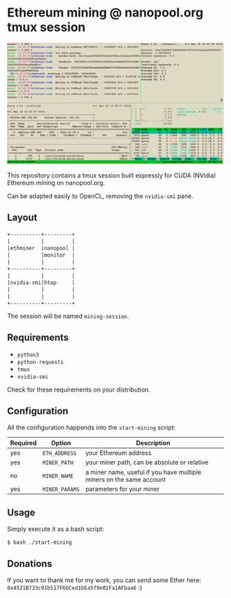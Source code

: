 # Ethereum mining @ nanopool.org tmux session

![](https://raw.githubusercontent.com/gsora/eth-nanopool-tmux/master/session-screenshot.png)

This repository contains a tmux session built expressly for CUDA (NVidia) Ethereum mining on nanopool.org.

Can be adapted easily to OpenCL, removing the `nvidia-smi` pane.


## Layout

```
+----------+---------+
|          |         |
|ethminer  |nanopool |
|          |monitor  |
|          |         |
+----------+---------+
|          |         |
|nvidia-smi|htop     |
|          |         |
|          |         |
+----------+---------+
```

The session will be named `mining-session`.

## Requirements

- `python3` 
- `python-requests`
- `tmux`
- `nvidia-smi`

Check for these requirements on your distribution.

## Configuration

All the configuration happends into the `start-mining` script:

|Required|Option|Description
|------|-----|-----|
|yes|`ETH_ADDRESS`|your Ethereum address|
|yes|`MINER_PATH`|your miner path, can be absolute or relative|
|no|`MINER_NAME`|a miner name, useful if you have multiple miners on the same account|
|yes|`MINER_PARAMS`|parameters for your miner|

## Usage

Simply execute it as a bash script:

```
$ bash ./start-mining
```

## Donations

If you want to thank me for my work, you can send some Ether here: `0x4521B733c91b517F6bCed1bEa5f9e02Fa1AFbaa6` :)
